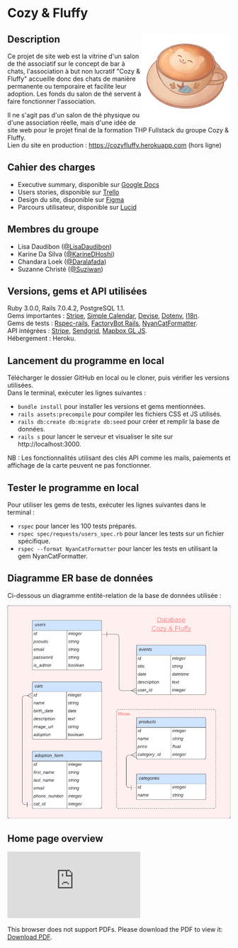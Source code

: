 # Cozy & Fluffy

## Description <img src=/app/assets/images/cozy.png width="200" align="right" />
Ce projet de site web est la vitrine d'un salon de thé associatif sur le concept de bar à chats, l'association à but non lucratif "Cozy & Fluffy" accueille donc des chats de manière permanente ou temporaire et facilite leur adoption. Les fonds du salon de thé servent à faire fonctionner l'association.  

Il ne s'agit pas d'un salon de thé physique ou d'une association réelle, mais d'une idée de site web pour le projet final de la formation THP Fullstack du groupe Cozy & Fluffy.  
Lien du site en production : https://cozyfluffy.herokuapp.com (hors ligne)

## Cahier des charges
- Executive summary, disponible sur [Google Docs](https://docs.google.com/document/d/1DrETqztTcQTJiFipLb5W6aw6aajQehMRc0twlfnxpyc/edit#heading=h.lekq4on0km5s)
- Users stories, disponible sur [Trello](https://trello.com/b/3cWWWov9/cozy-fluffy)
- Design du site, disponible sur [Figma](https://www.figma.com/file/yt0mUXTpcsOyUIc003yAZc/Untitled?node-id=0-1&t=2N2gOae54vuPXuQP-0)
- Parcours utilisateur, disponible sur [Lucid](https://lucid.app/lucidchart/07ca552f-653f-4de0-93ee-92b8eed5fcba/edit?viewport_loc=-35%2C34%2C1707%2C779%2C0_0&invitationId=inv_f69a61cd-d4fb-4853-abf5-6cd8efadf594)

## Membres du groupe
- Lisa Daudibon ([@LisaDaudibon](https://github.com/LisaDaudibon))
- Karine Da Silva ([@KarineDHoshi](https://github.com/KarineDHoshi))
- Chandara Loek ([@Daralafada](https://github.com/Daralafada))
- Suzanne Christé ([@Suziwan](https://github.com/Suziwan))

## Versions, gems et API utilisées
Ruby 3.0.0, Rails 7.0.4.2, PostgreSQL 1.1.  
Gems importantes : [Stripe](https://github.com/stripe/stripe-ruby), [Simple Calendar](https://github.com/excid3/simple_calendar), [Devise](https://github.com/heartcombo/devise), [Dotenv](https://github.com/bkeepers/dotenv), [I18n](https://github.com/ruby-i18n/i18n).  
Gems de tests : [Rspec-rails](https://github.com/rspec/rspec-rails), [FactoryBot Rails](https://github.com/thoughtbot/factory_bot_rails), [NyanCatFormatter](https://github.com/mattsears/nyan-cat-formatter).  
API intégrées : [Stripe](https://stripe.com/docs/api), [Sendgrid](https://sendgrid.com/solutions/email-api/), [Mapbox GL JS](https://docs.mapbox.com/mapbox-gl-js/api/).  
Hébergement : Heroku.

## Lancement du programme en local
Télécharger le dossier GitHub en local ou le cloner, puis vérifier les versions utilisées.  
Dans le terminal, exécuter les lignes suivantes :
- `bundle install` pour installer les versions et gems mentionnées.
- `rails assets:precompile` pour compiler les fichiers CSS et JS utilisés.
- `rails db:create db:migrate db:seed` pour créer et remplir la base de données.
- `rails s` pour lancer le serveur et visualiser le site sur http://localhost:3000.  

NB : Les fonctionnalités utilisant des clés API comme les mails, paiements et affichage de la carte peuvent ne pas fonctionner.

## Tester le programme en local
Pour utiliser les gems de tests, exécuter les lignes suivantes dans le terminal :
- `rspec` pour lancer les 100 tests préparés.
- `rspec spec/requests/users_spec.rb` pour lancer les tests sur un fichier spécifique.
- `rspec --format NyanCatFormatter` pour lancer les tests en utilisant la gem NyanCatFormatter.

## Diagramme ER base de données
Ci-dessous un diagramme entité-relation de la base de données utilisée :  

<img src=/app/assets/images/database_cozyfluffy.png width="700">

## Home page overview

<object data="https://suziwan.github.io/Cozyfluffy/documents/CozyFluffy_Home.pdf" type="application/pdf" width="700px" height="700px">
    <embed src="https://suziwan.github.io/Cozyfluffy/documents/CozyFluffy_Home.pdf">
        <p>This browser does not support PDFs. Please download the PDF to view it: <a href="https://suziwan.github.io/Cozyfluffy/documents/CozyFluffy_Home.pdf">Download PDF</a>.</p>
    </embed>
</object>